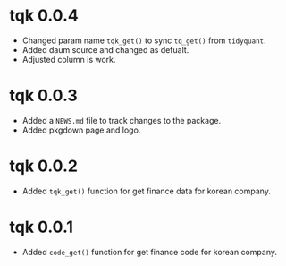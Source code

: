 # tqk 0.0.4

* Changed param name `tqk_get()` to sync `tq_get()` from `tidyquant`.
* Added daum source and changed as defualt.
* Adjusted column is work.

# tqk 0.0.3

* Added a `NEWS.md` file to track changes to the package.
* Added pkgdown page and logo.

# tqk 0.0.2

* Added `tqk_get()` function for get finance data for korean company.

# tqk 0.0.1

* Added `code_get()` function for get finance code for korean company.

